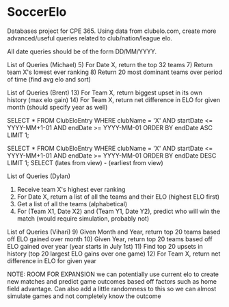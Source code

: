 # SoccerElo
Databases project for CPE 365. Using data from clubelo.com, create more 
advanced/useful queries related to club/nation/league elo.

All date queries should be of the form DD/MM/YYYY.

List of Queries (Michael)
5) For Date X, return the top 32 teams
7) Return team X's lowest ever ranking
8) Return 20 most dominant teams over period of time (find avg elo and sort)

List of Queries (Brent)
13) For Team X, return biggest upset in its own history (max elo gain)
14) For Team X, return net difference in ELO for given month (should specify year as well)

SELECT *
FROM ClubEloEntry
WHERE clubName = 'X' AND startDate <= YYYY-MM+1-01 AND endDate >= YYYY-MM-01
ORDER BY endDate ASC
LIMIT 1;

SELECT *
FROM ClubEloEntry
WHERE clubName = 'X' AND startDate <= YYYY-MM+1-01 AND endDate >= YYYY-MM-01
ORDER BY endDate DESC
LIMIT 1;
SELECT (lates from view) - (earliest from view)

List of Queries (Dylan)
1) Receive team X's highest ever ranking
2) For Date X, return a list of all the teams and their ELO (highest ELO first)
3) Get a list of all the teams (alphabetical)
4) For (Team X1, Date X2) and (Team Y1, Date Y2), predict who will win the match (would require simulation, probably not)

List of Queries (Vihari)
9) Given Month and Year, return top 20 teams based off ELO gained over month
10) Given Year, return top 20 teams based off ELO gained over year (year starts
    in July 1st)
11) Find top 20 upsets in history (top 20 largest ELO gains over one game)
12) For Team X, return net difference in ELO for given year


NOTE: ROOM FOR EXPANSION
we can potentially use current elo to create new matches and predict game
outcomes based off factors such as home field advantage. Can also add a little
randomness to this so we can almost simulate games and not completely know
the outcome
